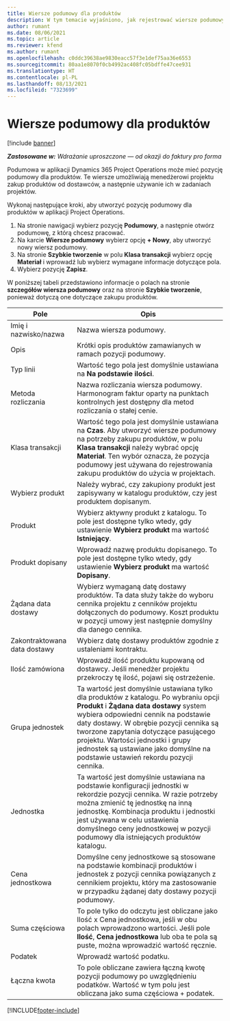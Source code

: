 ```yaml
---
title: Wiersze podumowy dla produktów
description: W tym temacie wyjaśniono, jak rejestrować wiersze podumowy dla produktów i używać różnych pól do rejestrowania zakupów produktów od dostawców.
author: rumant
ms.date: 08/06/2021
ms.topic: article
ms.reviewer: kfend
ms.author: rumant
ms.openlocfilehash: c0ddc39638ae9830eacc57f3e1def75aa36e6553
ms.sourcegitcommit: 80aa1e8070f0cb4992ac408fc05bdffe47cee931
ms.translationtype: HT
ms.contentlocale: pl-PL
ms.lasthandoff: 08/13/2021
ms.locfileid: "7323699"
---
```

# <a name="subcontract-lines-for-products"></a>Wiersze podumowy dla produktów

[!include [banner](../../includes/dataverse-preview.md)]

_**Zastosowane w:** Wdrażanie uproszczone — od okazji do faktury pro forma_

Podumowa w aplikacji Dynamics 365 Project Operations może mieć pozycję podumowy dla produktów. Te wiersze umożliwiają menedżerowi projektu zakup produktów od dostawców, a następnie używanie ich w zadaniach projektów.

Wykonaj następujące kroki, aby utworzyć pozycję podumowy dla produktów w aplikacji Project Operations.

1. Na stronie nawigacji wybierz pozycję **Podumowy**, a następnie otwórz podumowę, z którą chcesz pracować. 
2. Na karcie **Wiersze podumowy** wybierz opcję **+ Nowy**, aby utworzyć nowy wiersz podumowy.
3. Na stronie **Szybkie tworzenie** w polu **Klasa transakcji** wybierz opcję **Materiał** i wprowadź lub wybierz wymagane informacje dotyczące pola. 
4. Wybierz pozycję **Zapisz**.

W poniższej tabeli przedstawiono informacje o polach na stronie **szczegółów wiersza podumowy** oraz na stronie **Szybkie tworzenie**, ponieważ dotyczą one dotyczące zakupu produktów.

| Pole | Opis |
| ----- | ----------- |
| Imię i nazwisko/nazwa | Nazwa wiersza podumowy. |
| Opis | Krótki opis produktów zamawianych w ramach pozycji podumowy. |
| Typ linii | Wartość tego pola jest domyślnie ustawiana na **Na podstawie ilości**. |
| Metoda rozliczania |  Nazwa rozliczania wiersza podumowy. Harmonogram faktur oparty na punktach kontrolnych jest dostępny dla metod rozliczania o stałej cenie. |
| Klasa transakcji | Wartość tego pola jest domyślnie ustawiana na **Czas**. Aby utworzyć wiersze podumowy na potrzeby zakupu produktów, w polu **Klasa transakcji** należy wybrać opcję **Materiał**. Ten wybór oznacza, że pozycja podumowy jest używana do rejestrowania zakupu produktów do użycia w projektach. |
| Wybierz produkt | Należy wybrać, czy zakupiony produkt jest zapisywany w katalogu produktów, czy jest produktem dopisanym. |
| Produkt | Wybierz aktywny produkt z katalogu. To pole jest dostępne tylko wtedy, gdy ustawienie **Wybierz produkt** ma wartość **Istniejący**. |
| Produkt dopisany | Wprowadź nazwę produktu dopisanego. To pole jest dostępne tylko wtedy, gdy ustawienie **Wybierz produkt** ma wartość **Dopisany**.  |
| Żądana data dostawy | Wybierz wymaganą datę dostawy produktów. Ta data służy także do wyboru cennika projektu z cenników projektu dołączonych do podumowy. Koszt produktu w pozycji umowy jest następnie domyślny dla danego cennika. |
| Zakontraktowana data dostawy | Wybierz datę dostawy produktów zgodnie z ustaleniami kontraktu.  |
| Ilość zamówiona | Wprowadź ilość produktu kupowaną od dostawcy. Jeśli menedżer projektu przekroczy tę ilość, pojawi się ostrzeżenie. |
| Grupa jednostek | Ta wartość jest domyślnie ustawiana tylko dla produktów z katalogu. Po wybraniu opcji **Produkt** i **Żądana data dostawy** system wybiera odpowiedni cennik na podstawie daty dostawy. W obrębie pozycji cennika są tworzone zapytania dotyczące pasującego projektu. Wartości jednostki i grupy jednostek są ustawiane jako domyślne na podstawie ustawień rekordu pozycji cennika. |
| Jednostka | Ta wartość jest domyślnie ustawiana na podstawie konfiguracji jednostki w rekordzie pozycji cennika. W razie potrzeby można zmienić tę jednostkę na inną jednostkę. Kombinacja produktu i jednostki jest używana w celu ustawienia domyślnego ceny jednostkowej w pozycji podumowy dla istniejących produktów katalogu. |
| Cena jednostkowa | Domyślne ceny jednostkowe są stosowane na podstawie kombinacji produktów i jednostek z pozycji cennika powiązanych z cennikiem projektu, który ma zastosowanie w przypadku żądanej daty dostawy pozycji podumowy.  |
| Suma częściowa | To pole tylko do odczytu jest obliczane jako Ilość x Cena jednostkowa, jeśli w obu polach wprowadzono wartości. Jeśli pole **Ilość**, **Cena jednostkowa** lub oba te pola są puste, można wprowadzić wartość ręcznie.  |
| Podatek | Wprowadź wartość podatku. |
| Łączna kwota | To pole obliczane zawiera łączną kwotę pozycji podumowy po uwzględnieniu podatków. Wartość w tym polu jest obliczana jako suma częściowa + podatek. |


[!INCLUDE[footer-include](../../includes/footer-banner.md)]
